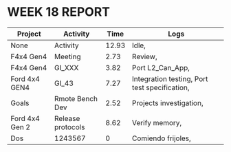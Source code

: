 # WEEK 18 REPORT
| Project        | Activity          | Time   | Logs                                          |
|----------------|-------------------|--------|-----------------------------------------------|
| None           | Activity          | 12.93  | Idle,                                         |
| F4x4 Gen4      | Meeting           | 2.73   | Review,                                       |
| F4x4 Gen4      | GI_XXX            | 3.82   | Port L2_Can_App,                              |
| Ford 4x4 GEN4  | GI_43             | 7.27   | Integration testing, Port test specification, |
| Goals          | Rmote Bench Dev   | 2.52   | Projects investigation,                       |
| Ford 4x4 Gen 2 | Release protocols | 8.62   | Verify memory,                                |
| Dos            | 1243567           | 0      | Comiendo frijoles,                            |